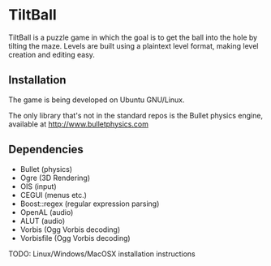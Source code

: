 TiltBall
========

TiltBall is a puzzle game in which the goal is to get the ball into
the hole by tilting the maze. Levels are built using a plaintext level
format, making level creation and editing easy.

Installation
------------

The game is being developed on Ubuntu GNU/Linux.

The only library that's not in the standard repos is the Bullet
physics engine, available at http://www.bulletphysics.com

Dependencies
------------

* Bullet (physics)
* Ogre (3D Rendering)
* OIS (input)
* CEGUI (menus etc.)
* Boost::regex (regular expression parsing)
* OpenAL (audio)
* ALUT (audio)
* Vorbis (Ogg Vorbis decoding)
* Vorbisfile (Ogg Vorbis decoding)

TODO: Linux/Windows/MacOSX installation instructions
